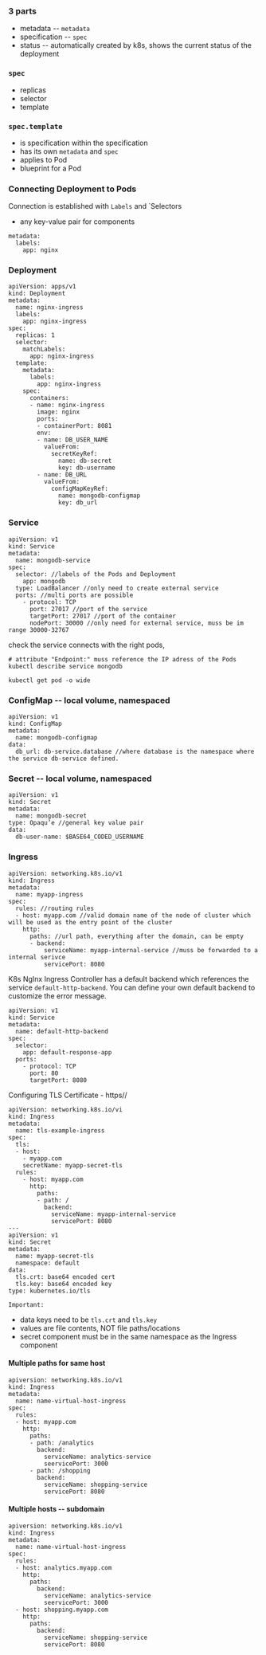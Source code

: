 ### 3 parts
- metadata -- `metadata`
- specification -- `spec`
- status -- automatically created by k8s, shows the current status of the deployment

### `spec`
- replicas
- selector
- template

### `spec.template`
- is specification within the specification
- has its own `metadata` and `spec`
- applies to Pod
- blueprint for a Pod

### Connecting Deployment to Pods
Connection is established with `Labels` and `Selectors
- any key-value pair for components
```
metadata:
  labels:
    app: nginx
```

### Deployment
```
apiVersion: apps/v1
kind: Deployment
metadata:
  name: nginx-ingress
  labels:
    app: nginx-ingress
spec:
  replicas: 1
  selector:
    matchLabels:
      app: nginx-ingress
  template:
    metadata:
      labels:
        app: nginx-ingress
    spec:
      containers:
      - name: nginx-ingress
        image: nginx
        ports:
        - containerPort: 8081
        env:
        - name: DB_USER_NAME
          valueFrom:
            secretKeyRef:
              name: db-secret
              key: db-username
        - name: DB_URL
          valueFrom:
            configMapKeyRef:
              name: mongodb-configmap
              key: db_url  
```
### Service
```
apiVersion: v1
kind: Service
metadata: 
  name: mongodb-service
spec:
  selector: //labels of the Pods and Deployment
    app: mongodb
  type: LoadBalancer //only need to create external service
  ports: //multi ports are possible
    - protocol: TCP
      port: 27017 //port of the service
      targetPort: 27017 //port of the container
      nodePort: 30000 //only need for external service, muss be im range 30000-32767
```
check the service connects with the right pods, 
```
# attribute "Endpoint:" muss reference the IP adress of the Pods
kubectl describe service mongodb 

kubectl get pod -o wide
```

### ConfigMap -- local volume, namespaced
```
apiVersion: v1
kind: ConfigMap
metadata:
  name: mongodb-configmap
data:
  db_url: db-service.database //where database is the namespace where the service db-service defined.
```

### Secret -- local volume, namespaced
```
apiVersion: v1
kind: Secret
metadata:
  name: mongodb-secret
type: Opaqu’e //general key value pair
data:
  db-user-name: $BASE64_CODED_USERNAME
```

### Ingress
```
apiVersion: networking.k8s.io/v1
kind: Ingress
metadata:
  name: myapp-ingress
spec:
  rules: //routing rules
  - host: myapp.com //valid domain name of the node of cluster which will be used as the entry point of the cluster
    http:
      paths: //url path, everything after the domain, can be empty
      - backend:
          serviceName: myapp-internal-service //muss be forwarded to a internal serivce
          servicePort: 8080
```
K8s NgInx Ingress Controller has a default backend which references the service `default-http-backend`. You can define your own default backend to customize the error message.
````
apiVersion: v1
kind: Service
metadata:
  name: default-http-backend
spec:
  selector:
    app: default-response-app
  ports:
    - protocol: TCP
      port: 80
      targetPort: 8080
````
Configuring TLS Certificate - https//
```
apiVersion: networking.k8s.io/vi
kind: Ingress
metadata:
  name: tls-example-ingress
spec:
  tls:
  - host:
    - myapp.com
    secretName: myapp-secret-tls
  rules:
    - host: myapp.com
      http:
        paths:
        - path: /
          backend:
            serviceName: myapp-internal-service
            servicePort: 8080
---
apiVersion: v1
kind: Secret
metadata:
  name: myapp-secret-tls
  namespace: default
data:
  tls.crt: base64 encoded cert
  tls.key: base64 encoded key
type: kubernetes.io/tls
```
`Important:`
- data keys need to be `tls.crt` and `tls.key`
- values are file contents, NOT file paths/locations
- secret component must be in the same namespace as the Ingress component

#### Multiple paths for same host
```
apiversion: networking.k8s.io/v1
kind: Ingress
metadata:
  name: name-virtual-host-ingress
spec:
  rules:
  - host: myapp.com
    http:
      paths:
      - path: /analytics
        backend:
          serviceName: analytics-service
          seervicePort: 3000
      - path: /shopping
        backend:
          serviceName: shopping-service
          servicePort: 8080
```

#### Multiple hosts -- subdomain
```
apiversion: networking.k8s.io/v1
kind: Ingress
metadata:
  name: name-virtual-host-ingress
spec:
  rules:
  - host: analytics.myapp.com
    http:
      paths:
        backend:
          serviceName: analytics-service
          seervicePort: 3000
  - host: shopping.myapp.com
    http:
      paths:
        backend:
          serviceName: shopping-service
          servicePort: 8080
```